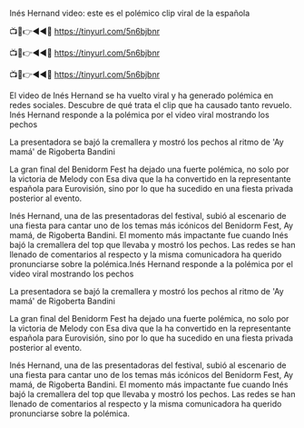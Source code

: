Inés Hernand video: este es el polémico clip viral de la española

📺📱👉◄◄🔴  https://tinyurl.com/5n6bjbnr

📺📱👉◄◄🔴  https://tinyurl.com/5n6bjbnr

📺📱👉◄◄🔴  https://tinyurl.com/5n6bjbnr

El video de Inés Hernand se ha vuelto viral y ha generado polémica en redes sociales. Descubre de qué trata el clip que ha causado tanto revuelo.
Inés Hernand responde a la polémica por el video viral mostrando los pechos

La presentadora se bajó la cremallera y mostró los pechos al ritmo de 'Ay mamá' de Rigoberta Bandini

La gran final del Benidorm Fest ha dejado una fuerte polémica, no solo por la victoria de Melody con Esa diva que la ha convertido en la representante española para Eurovisión, sino por lo que ha sucedido en una fiesta privada posterior al evento.

Inés Hernand, una de las presentadoras del festival, subió al escenario de una fiesta para cantar uno de los temas más icónicos del Benidorm Fest, Ay mamá, de Rigoberta Bandini. El momento más impactante fue cuando Inés bajó la cremallera del top que llevaba y mostró los pechos. Las redes se han llenado de comentarios al respecto y la misma comunicadora ha querido pronunciarse sobre la polémica.Inés Hernand responde a la polémica por el video viral mostrando los pechos

La presentadora se bajó la cremallera y mostró los pechos al ritmo de 'Ay mamá' de Rigoberta Bandini

La gran final del Benidorm Fest ha dejado una fuerte polémica, no solo por la victoria de Melody con Esa diva que la ha convertido en la representante española para Eurovisión, sino por lo que ha sucedido en una fiesta privada posterior al evento.

Inés Hernand, una de las presentadoras del festival, subió al escenario de una fiesta para cantar uno de los temas más icónicos del Benidorm Fest, Ay mamá, de Rigoberta Bandini. El momento más impactante fue cuando Inés bajó la cremallera del top que llevaba y mostró los pechos. Las redes se han llenado de comentarios al respecto y la misma comunicadora ha querido pronunciarse sobre la polémica.
